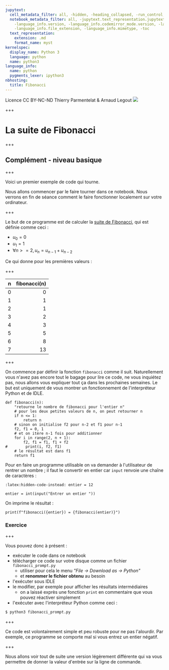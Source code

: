 ```yaml
---
jupytext:
  cell_metadata_filter: all, -hidden, -heading_collapsed, -run_control, -trusted
  notebook_metadata_filter: all, -jupytext.text_representation.jupytext_version, -jupytext.text_representation.format_version,
    -language_info.version, -language_info.codemirror_mode.version, -language_info.codemirror_mode,
    -language_info.file_extension, -language_info.mimetype, -toc
  text_representation:
    extension: .md
    format_name: myst
kernelspec:
  display_name: Python 3
  language: python
  name: python3
language_info:
  name: python
  pygments_lexer: ipython3
nbhosting:
  title: Fibonacci
---
```


<div class="licence">
<span>Licence CC BY-NC-ND</span>
<span>Thierry Parmentelat &amp; Arnaud Legout</span>
<span><img src="media/both-logos-small-alpha.png" /></span>
</div>

+++

# La suite de Fibonacci

+++

## Complément - niveau basique

+++

Voici un premier exemple de code qui tourne.

Nous allons commencer par le faire tourner dans ce notebook. Nous verrons en fin de séance comment le faire fonctionner localement sur votre ordinateur.

+++

Le but de ce programme est de calculer la [suite de Fibonacci](https://fr.wikipedia.org/wiki/Suite_de_Fibonacci), qui est définie comme ceci&nbsp;:

* $u_0 = 0$
* $u_1 = 1$
* $\forall n >= 2, u_n = u_{n-1} + u_{n-2}$

Ce qui donne pour les premières valeurs :

+++

| n  | fibonacci(n)  |
|---:|--------------:|
| 0  | 0             |
| 1  | 1             |
| 2  | 1             |
| 3  | 2             |
| 4  | 3             |
| 5  | 5             |
| 6  | 8             |
| 7  | 13            |

+++

On commence par définir la fonction `fibonacci` comme il suit. Naturellement vous n'avez pas encore tout le bagage pour lire ce code, ne vous inquiétez pas, nous allons vous expliquer tout ça dans les prochaines semaines. Le but est uniquement de vous montrer un fonctionnement de l'interpréteur Python et de IDLE.

```{code-cell} ipython3
def fibonacci(n):
    "retourne le nombre de fibonacci pour l'entier n"
    # pour les deux petites valeurs de n, on peut retourner n
    if n <= 1:
        return n
    # sinon on initialise f2 pour n-2 et f1 pour n-1
    f2, f1 = 0, 1
    # et on itère n-1 fois pour additionner
    for i in range(2, n + 1):
        f2, f1 = f1, f1 + f2
#        print(i, f2, f1)
    # le résultat est dans f1
    return f1
```

Pour en faire un programme utilisable on va demander à l'utilisateur de rentrer un nombre&nbsp;; il faut le convertir en entier car `input` renvoie une chaîne de caractères :

```{code-cell} ipython3
:latex:hidden-code-instead: entier = 12

entier = int(input("Entrer un entier "))
```

On imprime le résultat :

```{code-cell} ipython3
print(f"fibonacci({entier}) = {fibonacci(entier)}")
```

### Exercice

+++

Vous pouvez donc à présent&nbsp;:

* exécuter le code dans ce notebook
* télécharger ce code sur votre disque comme un fichier `fibonacci_prompt.py`
  * utiliser pour cela le menu *"File -> Download as -> Python"*
  * et **renommer le fichier obtenu** au besoin
* l'exécuter sous IDLE
* le modifier, par exemple pour afficher les résultats intermédiaires
  * on a laissé exprès une fonction `print` en commentaire que vous pouvez réactiver simplement
* l'exécuter avec l'interpréteur Python comme ceci :

```bash
$ python3 fibonacci_prompt.py
```

+++

Ce code est volontairement simple et peu robuste pour ne pas l'alourdir. Par exemple, ce programme se comporte mal si vous entrez un entier négatif.

+++

Nous allons voir tout de suite une version légèrement différente qui va vous permettre de donner la valeur d'entrée sur la ligne de commande.
